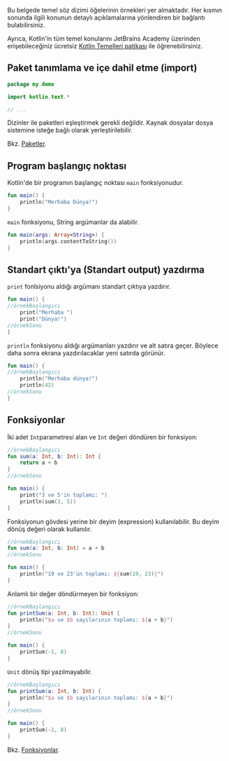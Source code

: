 Bu belgede temel söz dizimi öğelerinin örnekleri yer almaktadır. Her kısmın sonunda ilgili konunun detaylı açıklamalarına yönlendiren bir bağlantı bulabilirsiniz.

Ayrıca, Kotlin'in tüm temel konularını JetBrains Academy üzerinden erişebileceğiniz ücretsiz [Kotlin Temelleri patikası](https://hyperskill.org/join/fromdocstoJetSalesStat?redirect=true&next=/tracks/18) ile öğrenebilirsiniz.

## Paket tanımlama ve içe dahil etme (import)

```kotlin
package my.demo

import kotlin.text.*

// ...
```

Dizinler ile paketleri eşleştirmek gerekli değildir. Kaynak dosyalar dosya sistemine isteğe bağlı olarak yerleştirilebilir.

Bkz. [Paketler](packages.md).

## Program başlangıç noktası

Kotlin'de bir programın başlangıç noktası `main` fonksiyonudur.

```kotlin
fun main() {
    println("Merhaba Dünya!")
}
```

`main` fonksiyonu, String argümanlar da alabilir.

```kotlin
fun main(args: Array<String>) {
    println(args.contentToString())
}
```

## Standart çıktı'ya (Standart output) yazdırma

`print` fonlsiyonu aldığı argümanı standart çıktıya yazdırır.

```kotlin
fun main() {
//örnekBaşlangıcı
    print("Merhaba ")
    print("Dünya!")
//örnekSonu
}
```

`println` fonksiyonu aldığı argümanları yazdırır ve alt satıra geçer. Böylece daha sonra ekrana yazdırılacaklar yeni satırda görünür.

```kotlin
fun main() {
//örnekBaşlangıcı
    println("Merhaba dünya!")
    println(42)
//örnekSonu
}
```

## Fonksiyonlar

İki adet `Int`parametresi alan ve `Int` değeri döndüren bir fonksiyon:

```kotlin
//örnekBaşlangıcı
fun sum(a: Int, b: Int): Int {
    return a + b
}
//örnekSonu

fun main() {
    print("3 ve 5'in toplamı: ")
    println(sum(3, 5))
}
```

Fonksiyonun gövdesi yerine bir deyim (expression) kullanılabilir. Bu deyim dönüş değeri olarak kullanılır.

```kotlin
//örnekBaşlangıcı
fun sum(a: Int, b: Int) = a + b
//örnekSonu

fun main() {
    println("19 ve 23'ün toplamı: ${sum(19, 23)}")
}
```

Anlamlı bir değer döndürmeyen bir fonksiyon:

```kotlin
//örnekBaşlangıcı
fun printSum(a: Int, b: Int): Unit {
    println("$a ve $b sayılarının toplamı: ${a + b}")
}
//örnekSonu

fun main() {
    printSum(-1, 8)
}
```

`Unit` dönüş tipi yazılmayabilir.

```kotlin
//örnekBaşlangıcı
fun printSum(a: Int, b: Int) {
    println("$a ve $b sayılarının toplamı: ${a + b}")
}
//örnekSonu

fun main() {
    printSum(-1, 8)
}
```

Bkz. [Fonksiyonlar](functions.md).

